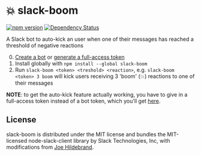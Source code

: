 # :boom: slack-boom

[![npm version](https://img.shields.io/npm/v/slack-boom.svg)](https://www.npmjs.org/packages/slack-boom) [![Dependency Status](https://img.shields.io/david/izeau/slack-boom.svg)](https://david-dm.org/izeau/slack-boom)

A Slack bot to auto-kick an user when one of their messages has reached a threshold of negative reactions

  0. [Create a bot](https://my.slack.com/services/new/bot) or [generate a full-access token](https://api.slack.com/web#authentication)
  0. Install globally with `npm install --global slack-boom`
  0. Run `slack-boom <token> <treshold> <reaction>`, e.g. `slack-boom <token> 3 boom` will kick users receiving 3 'boom' (:boom:) reactions to one of their messages

**NOTE**: to get the auto-kick feature actually working, you have to give in a full-access token instead of a bot token, which you'll get [here](https://api.slack.com/web#authentication).

## License

slack-boom is distributed under the MIT license and bundles the MIT-licensed node-slack-client library by Slack Technologies, Inc, with modifications from [Joe Hildebrand](https://github.com/hildjj/node-slack-client).
